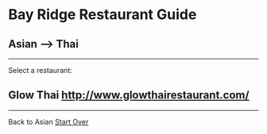 # Bay Ridge Restaurant Guide
## Asian --> Thai
---
Select a restaurant:
## Glow Thai http://www.glowthairestaurant.com/
---
Back to Asian
[Start Over](../asian.md)